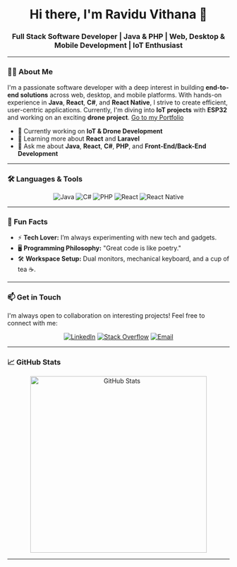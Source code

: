 <h1 align="center">Hi there, I'm Ravidu Vithana 👋</h1>
<h3 align="center">Full Stack Software Developer | Java & PHP | Web, Desktop & Mobile Development | IoT Enthusiast</h3>

---

### 👨‍💻 About Me 

I'm a passionate software developer with a deep interest in building **end-to-end solutions** across web, desktop, and mobile platforms. With hands-on experience in **Java**, **React**, **C#**, and **React Native**, I strive to create efficient, user-centric applications. Currently, I'm diving into **IoT projects** with **ESP32** and working on an exciting **drone project**. [Go to my Portfolio](https://ravidu-vithana.github.io/)

- 🚀 Currently working on **IoT & Drone Development**
- 🌱 Learning more about **React** and **Laravel**
- 💬 Ask me about **Java**, **React**, **C#**, **PHP**, and **Front-End/Back-End Development**

---

### 🛠️ Languages & Tools

<p align="center">
  <img src="https://img.shields.io/badge/Java-ED8B00?style=for-the-badge&logo=java&logoColor=white" alt="Java"/>
  <img src="https://img.shields.io/badge/C%23-239120?style=for-the-badge&logo=c-sharp&logoColor=white" alt="C#"/>
  <img src="https://img.shields.io/badge/PHP-777BB4?style=for-the-badge&logo=php&logoColor=white" alt="PHP"/>
  <img src="https://img.shields.io/badge/React-20232A?style=for-the-badge&logo=react&logoColor=61DAFB" alt="React"/>
  <img src="https://img.shields.io/badge/React_Native-20232A?style=for-the-badge&logo=react&logoColor=61DAFB" alt="React Native"/>
</p>

---

### 🎉 Fun Facts

- ⚡ **Tech Lover:** I’m always experimenting with new tech and gadgets.
- 🖥️ **Programming Philosophy:** "Great code is like poetry."
- 🛠️ **Workspace Setup:** Dual monitors, mechanical keyboard, and a cup of tea ☕.

---

### 📫 Get in Touch

I'm always open to collaboration on interesting projects! Feel free to connect with me:

<p align="center">
  <a href="https://www.linkedin.com/in/ravidu-vithana-b61966251"><img src="https://img.shields.io/badge/LinkedIn-0077B5?style=for-the-badge&logo=linkedin&logoColor=white" alt="LinkedIn"/></a>
  <a href="https://stackoverflow.com/users/21184632/ravidu-vithana"><img src="https://img.shields.io/badge/StackOverflow-FE7A16?style=for-the-badge&logo=stackoverflow&logoColor=white" alt="Stack Overflow"/></a>
  <a href="mailto:raviduyashith123@gmail.com"><img src="https://img.shields.io/badge/Email-D14836?style=for-the-badge&logo=gmail&logoColor=white" alt="Email"/></a>
</p>

---

### 📈 GitHub Stats

<p align="center">
  <img src="https://github-readme-stats.vercel.app/api?username=Ravidu-Vithana&theme=dark&show_icons=true&count_private=true" alt="GitHub Stats" width="400"/>
</p>

---
